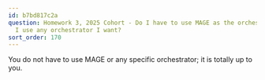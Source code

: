 ```yaml
---
id: b7bd817c2a
question: Homework 3, 2025 Cohort - Do I have to use MAGE as the orchestrator? Can
  I use any orchestrator I want?
sort_order: 170
---
```


You do not have to use MAGE or any specific orchestrator; it is totally up to you.